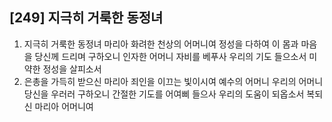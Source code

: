 ## [249] 지극히 거룩한 동정녀

1) 지극히 거룩한 동정녀 마리아 화려한 천상의 어머니여 정성을 다하여 이 몸과 마음을 당신께 드리며 구하오니 인자한 어머니 자비를 베푸사 우리의 기도 들으소서 미약한 정성을 살피소서  
2) 은총을 가득히 받으신 마리아 죄인을 이끄는 빛이시여 예수의 어머니 우리의 어머니 당신을 우러러 구하오니 간절한 기도를 어여삐 들으사 우리의 도움이 되옵소서 복되신 마리아 어머니여
